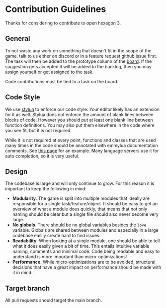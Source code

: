 # Contribution Guidelines
Thanks for considering to contribute to open hexagon 3.


## General
To not waste any work on something that doesn't fit in the scope of the game, talk to us either on discord or in a feature request github issue first.
The task will then be added to the prototype column of the [board](https://github.com/orgs/Open-Hexagon/projects/2/views/1).
If the suggestion gets accepted it will be added to the backlog, then you may assign yourself or get assigned to the task.

Code contributions must be tied to a task on the board.


## Code Style
We use [stylua](https://github.com/JohnnyMorganz/StyLua) to enforce our code style. Your editor likely has an extension for it as well.
Stylua does not enforce the amount of blank lines between blocks of code. However you should put at least one blank line between function definitions.
You may also put them elsewhere in the code where you see fit, but it is not required.

While it is not required at every point, functions and classes that are used many times in the code should be annotated with emmylua documentation comments. See [this page](https://emmylua.github.io/annotations/example.html) for an example.
Many language servers use it for auto completion, so it is very useful.


## Design
The codebase is large and will only continue to grow. For this reason it is important to keep the following in mind:
- **Modularity**. The game is split into multiple modules that ideally are responsible for a single task/feature/object. It should be easy to get an overview of what a module does quickly, that means that not only naming should be clear but a single file should also never become very large.
- **No globals**. There should be no global variables besides the `love` variable. Globals are shared between modules and especially in a large codebase easily create hard to find issues.
- **Readability**. When looking at a single module, one should be able to tell what it does easily given a bit of time. This entails intuitive variable naming, comments and minimal code. Code being readable and easy to understand is more important than micro-optimizations!
- **Performance**. While micro-optimizations are to be avoided, structural decisions that have a great impact on performance should be made with it in mind.

## Target branch
All pull requests should target the main branch.

